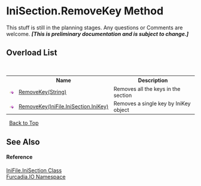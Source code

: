 # IniSection.RemoveKey Method 
This stuff is still in the planning stages. Any questions or Comments are welcome. _**\[This is preliminary documentation and is subject to change.\]**_


## Overload List
&nbsp;<table><tr><th></th><th>Name</th><th>Description</th></tr><tr><td>![Public method](media/pubmethod.gif "Public method")</td><td><a href="M_Furcadia_IO_IniFile_IniSection_RemoveKey_1">RemoveKey(String)</a></td><td>
Removes all the keys in the section</td></tr><tr><td>![Public method](media/pubmethod.gif "Public method")</td><td><a href="M_Furcadia_IO_IniFile_IniSection_RemoveKey">RemoveKey(IniFile.IniSection.IniKey)</a></td><td>
Removes a single key by IniKey object</td></tr></table>&nbsp;
<a href="#inisection.removekey-method">Back to Top</a>

## See Also


#### Reference
<a href="T_Furcadia_IO_IniFile_IniSection">IniFile.IniSection Class</a><br /><a href="N_Furcadia_IO">Furcadia.IO Namespace</a><br />
